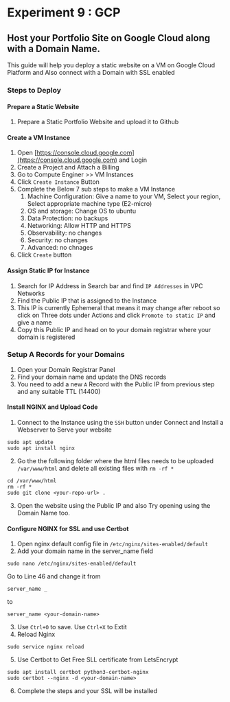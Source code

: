 # Experiment 9 : GCP
## Host your Portfolio Site on Google Cloud along with a Domain Name.
This guide will help you deploy a static website on a VM on Google Cloud Platform and Also connect with a Domain with SSL enabled

### Steps to Deploy

#### Prepare a Static Website
1. Prepare a Static Portfolio Website and upload it to Github

#### Create a VM Instance
1. Open [https://console.cloud.google.com](https://console.cloud.google.com) and Login
2. Create a Project and Attach a Billing
3. Go to Compute Enginer >> VM Instances
4. Click ```Create Instance``` Button
5. Complete the Below 7 sub steps to make a VM Instance
   1. Machine Configuration: Give a name to your VM, Select your region, Select appropriate machine type (E2-micro)
   2. OS and storage: Change OS to ubuntu
   3. Data Protection: no backups
   4. Networking: Allow HTTP and HTTPS
   5. Observability: no changes
   6. Security: no changes
   7. Advanced: no chnages
6. Click ```Create``` button

#### Assign Static IP for Instance
1. Search for IP Address in Search bar and find ```IP Addresses``` in VPC Networks
2. Find the Public IP that is assigned to the Instance
3. This IP is currently Ephemeral that means it may change after reboot so click on Three dots under Actions and click ```Promote to static IP``` and give a name 
4. Copy this Public IP and head on to your domain registrar where your domain is registered

### Setup A Records for your Domains
1. Open your Domain Registrar Panel
2. Find your domain name and update the DNS records
3. You need to add a new ```A``` Record with the Public IP from previous step and any suitable TTL (14400)

#### Install NGINX and Upload Code
1. Connect to the Instance using the ```SSH``` button under Connect and Install a Webserver to Serve your website
```
sudo apt update
sudo apt install nginx
```
2. Go the the following folder where the html files needs to be uploaded ```/var/www/html``` and delete all existing files with ```rm -rf *```
```
cd /var/www/html
rm -rf *
sudo git clone <your-repo-url> .
```
3. Open the website using the Public IP and also Try opening using the Domain Name too.

#### Configure NGINX for SSL and use Certbot
1. Open nginx default config file in ```/etc/nginx/sites-enabled/default```
2. Add your domain name in the server_name field
```
sudo nano /etc/nginx/sites-enabled/default
```
Go to Line 46 and change it from
```
server_name _
```
to 
```
server_name <your-domain-name>
```
3. Use ```Ctrl+O``` to save. Use ```Ctrl+X``` to Extit
4. Reload Nginx
```
sudo service nginx reload
```
5. Use Certbot to Get Free SLL certificate from LetsEncrypt
```
sudo apt install certbot python3-certbot-nginx 
sudo certbot --nginx -d <your-domain-name>
```
6. Complete the steps and your SSL will be installed
